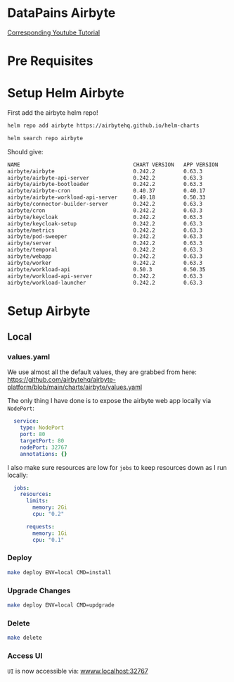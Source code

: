 # DataPains Airbyte

[Corresponding Youtube Tutorial](...)

# Pre Requisites

# Setup Helm Airbyte

First add the airbyte helm repo!

```bash
helm repo add airbyte https://airbytehq.github.io/helm-charts
```

```bash
helm search repo airbyte
```

Should give:

```bash
NAME                                    CHART VERSION   APP VERSION     DESCRIPTION                                       
airbyte/airbyte                         0.242.2         0.63.3          Helm chart to deploy airbyte                      
airbyte/airbyte-api-server              0.242.2         0.63.3          Helm chart to deploy airbyte-api-server           
airbyte/airbyte-bootloader              0.242.2         0.63.3          Helm chart to deploy airbyte-bootloader           
airbyte/airbyte-cron                    0.40.37         0.40.17         Helm chart to deploy airbyte-cron                 
airbyte/airbyte-workload-api-server     0.49.18         0.50.33         Helm chart to deploy airbyte-api-server           
airbyte/connector-builder-server        0.242.2         0.63.3          Helm chart to deploy airbyte-connector-builder-...
airbyte/cron                            0.242.2         0.63.3          Helm chart to deploy airbyte-cron                 
airbyte/keycloak                        0.242.2         0.63.3          Helm chart to deploy airbyte-keycloak             
airbyte/keycloak-setup                  0.242.2         0.63.3          Helm chart to deploy airbyte-keycloak-setup       
airbyte/metrics                         0.242.2         0.63.3          Helm chart to deploy airbyte-metrics              
airbyte/pod-sweeper                     0.242.2         0.63.3          Helm chart to deploy airbyte-pod-sweeper          
airbyte/server                          0.242.2         0.63.3          Helm chart to deploy airbyte-server               
airbyte/temporal                        0.242.2         0.63.3          Helm chart to deploy airbyte-temporal             
airbyte/webapp                          0.242.2         0.63.3          Helm chart to deploy airbyte-webapp               
airbyte/worker                          0.242.2         0.63.3          Helm chart to deploy airbyte-worker               
airbyte/workload-api                    0.50.3          0.50.35         Helm chart to deploy the workload-api service     
airbyte/workload-api-server             0.242.2         0.63.3          Helm chart to deploy the workload-api service     
airbyte/workload-launcher               0.242.2         0.63.3          Helm chart to deploy airbyte-workload-launcher   
```

# Setup Airbyte

## Local

### values.yaml

We use almost all the default values, they are grabbed from here: https://github.com/airbytehq/airbyte-platform/blob/main/charts/airbyte/values.yaml

The only thing I have done is to expose the airbyte web app locally via `NodePort`:

```yaml
  service:
    type: NodePort
    port: 80
    targetPort: 80
    nodePort: 32767
    annotations: {}
```

I also make sure resources are low for `jobs` to keep resources down as I run locally:

```yaml
  jobs:
    resources:
      limits:
        memory: 2Gi
        cpu: "0.2"

      requests:
        memory: 1Gi
        cpu: "0.1"
```

### Deploy

```bash
make deploy ENV=local CMD=install
```

### Upgrade Changes

```bash
make deploy ENV=local CMD=updgrade
```

### Delete

```bash
make delete
```

### Access UI

`UI` is now accessible via: [wwww.localhost:32767](wwww.localhost:32767)
